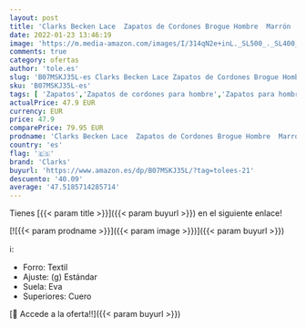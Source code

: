 ```yaml
---
layout: post
title: 'Clarks Becken Lace  Zapatos de Cordones Brogue Hombre  Marrón  Dark Brown Leather   43 EU'
date: 2022-01-23 13:46:19
image: 'https://m.media-amazon.com/images/I/314qN2e+inL._SL500_._SL400_.jpg'
comments: true
category: ofertas
author: 'tole.es'
slug: 'B07MSKJ35L-es Clarks Becken Lace Zapatos de Cordones Brogue Hombre...'
sku: 'B07MSKJ35L-es'
tags: [ 'Zapatos','Zapatos de cordones para hombre','Zapatos para hombre','Zapatos y complementos','clarks','zapatos', ]
actualPrice: 47.9 EUR
currency: EUR
price: 47.9
comparePrice: 79.95 EUR
prodname: 'Clarks Becken Lace  Zapatos de Cordones Brogue Hombre  Marrón  Dark Brown Leather   43 EU'
country: 'es'
flag: '🇪🇸'
brand: 'Clarks'
buyurl: 'https://www.amazon.es/dp/B07MSKJ35L/?tag=tolees-21'
descuento: '40.09'
average: '47.5185714285714'
---
```


Tienes [{{< param title >}}]({{< param buyurl >}}) en el siguiente enlace!

[![{{< param prodname >}}]({{< param image >}})]({{< param buyurl >}})

ℹ️:

- Forro: Textil
- Ajuste: (g) Estándar
- Suela: Eva
- Superiores: Cuero

[🛒 Accede a la oferta!!]({{< param buyurl >}})
